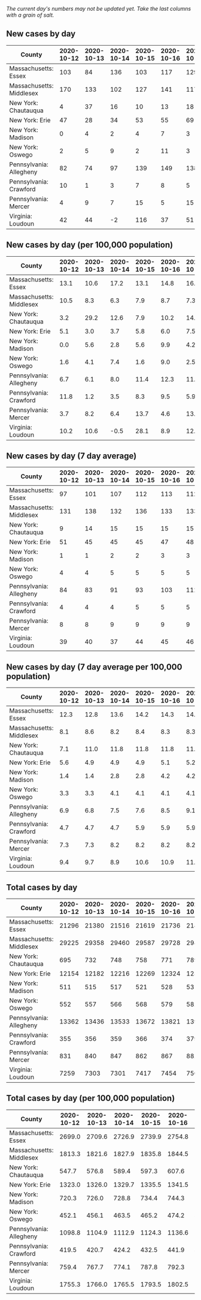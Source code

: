 _The current day's numbers may not be updated yet. Take the last columns with a grain of salt._
## New cases by day

| County | 2020-10-12 | 2020-10-13 | 2020-10-14 | 2020-10-15 | 2020-10-16 | 2020-10-17 | 2020-10-18 |
| --- | --- | --- | --- | --- | --- | --- | --- |
| Massachusetts: Essex | 103 | 84 | 136 | 103 | 117 | 129 |  |
| Massachusetts: Middlesex | 170 | 133 | 102 | 127 | 141 | 117 |  |
| New York: Chautauqua | 4 | 37 | 16 | 10 | 13 | 18 |  |
| New York: Erie | 47 | 28 | 34 | 53 | 55 | 69 |  |
| New York: Madison | 0 | 4 | 2 | 4 | 7 | 3 |  |
| New York: Oswego | 2 | 5 | 9 | 2 | 11 | 3 |  |
| Pennsylvania: Allegheny | 82 | 74 | 97 | 139 | 149 | 138 |  |
| Pennsylvania: Crawford | 10 | 1 | 3 | 7 | 8 | 5 |  |
| Pennsylvania: Mercer | 4 | 9 | 7 | 15 | 5 | 15 |  |
| Virginia: Loudoun | 42 | 44 | -2 | 116 | 37 | 51 |  |

## New cases by day (per 100,000 population)

| County | 2020-10-12 | 2020-10-13 | 2020-10-14 | 2020-10-15 | 2020-10-16 | 2020-10-17 | 2020-10-18 |
| --- | --- | --- | --- | --- | --- | --- | --- |
| Massachusetts: Essex | 13.1 | 10.6 | 17.2 | 13.1 | 14.8 | 16.3 |  |
| Massachusetts: Middlesex | 10.5 | 8.3 | 6.3 | 7.9 | 8.7 | 7.3 |  |
| New York: Chautauqua | 3.2 | 29.2 | 12.6 | 7.9 | 10.2 | 14.2 |  |
| New York: Erie | 5.1 | 3.0 | 3.7 | 5.8 | 6.0 | 7.5 |  |
| New York: Madison | 0.0 | 5.6 | 2.8 | 5.6 | 9.9 | 4.2 |  |
| New York: Oswego | 1.6 | 4.1 | 7.4 | 1.6 | 9.0 | 2.5 |  |
| Pennsylvania: Allegheny | 6.7 | 6.1 | 8.0 | 11.4 | 12.3 | 11.3 |  |
| Pennsylvania: Crawford | 11.8 | 1.2 | 3.5 | 8.3 | 9.5 | 5.9 |  |
| Pennsylvania: Mercer | 3.7 | 8.2 | 6.4 | 13.7 | 4.6 | 13.7 |  |
| Virginia: Loudoun | 10.2 | 10.6 | -0.5 | 28.1 | 8.9 | 12.3 |  |

## New cases by day (7 day average)

| County | 2020-10-12 | 2020-10-13 | 2020-10-14 | 2020-10-15 | 2020-10-16 | 2020-10-17 | 2020-10-18 |
| --- | --- | --- | --- | --- | --- | --- | --- |
| Massachusetts: Essex | 97 | 101 | 107 | 112 | 113 | 112 |  |
| Massachusetts: Middlesex | 131 | 138 | 132 | 136 | 133 | 133 |  |
| New York: Chautauqua | 9 | 14 | 15 | 15 | 15 | 15 |  |
| New York: Erie | 51 | 45 | 45 | 45 | 47 | 48 |  |
| New York: Madison | 1 | 1 | 2 | 2 | 3 | 3 |  |
| New York: Oswego | 4 | 4 | 5 | 5 | 5 | 5 |  |
| Pennsylvania: Allegheny | 84 | 83 | 91 | 93 | 103 | 111 |  |
| Pennsylvania: Crawford | 4 | 4 | 4 | 5 | 5 | 5 |  |
| Pennsylvania: Mercer | 8 | 8 | 9 | 9 | 9 | 9 |  |
| Virginia: Loudoun | 39 | 40 | 37 | 44 | 45 | 46 |  |

## New cases by day (7 day average per 100,000 population)

| County | 2020-10-12 | 2020-10-13 | 2020-10-14 | 2020-10-15 | 2020-10-16 | 2020-10-17 | 2020-10-18 |
| --- | --- | --- | --- | --- | --- | --- | --- |
| Massachusetts: Essex | 12.3 | 12.8 | 13.6 | 14.2 | 14.3 | 14.2 |  |
| Massachusetts: Middlesex | 8.1 | 8.6 | 8.2 | 8.4 | 8.3 | 8.3 |  |
| New York: Chautauqua | 7.1 | 11.0 | 11.8 | 11.8 | 11.8 | 11.8 |  |
| New York: Erie | 5.6 | 4.9 | 4.9 | 4.9 | 5.1 | 5.2 |  |
| New York: Madison | 1.4 | 1.4 | 2.8 | 2.8 | 4.2 | 4.2 |  |
| New York: Oswego | 3.3 | 3.3 | 4.1 | 4.1 | 4.1 | 4.1 |  |
| Pennsylvania: Allegheny | 6.9 | 6.8 | 7.5 | 7.6 | 8.5 | 9.1 |  |
| Pennsylvania: Crawford | 4.7 | 4.7 | 4.7 | 5.9 | 5.9 | 5.9 |  |
| Pennsylvania: Mercer | 7.3 | 7.3 | 8.2 | 8.2 | 8.2 | 8.2 |  |
| Virginia: Loudoun | 9.4 | 9.7 | 8.9 | 10.6 | 10.9 | 11.1 |  |

## Total cases by day

| County | 2020-10-12 | 2020-10-13 | 2020-10-14 | 2020-10-15 | 2020-10-16 | 2020-10-17 | 2020-10-18 |
| --- | --- | --- | --- | --- | --- | --- | --- |
| Massachusetts: Essex | 21296 | 21380 | 21516 | 21619 | 21736 | 21865 |  |
| Massachusetts: Middlesex | 29225 | 29358 | 29460 | 29587 | 29728 | 29845 |  |
| New York: Chautauqua | 695 | 732 | 748 | 758 | 771 | 789 |  |
| New York: Erie | 12154 | 12182 | 12216 | 12269 | 12324 | 12393 |  |
| New York: Madison | 511 | 515 | 517 | 521 | 528 | 531 |  |
| New York: Oswego | 552 | 557 | 566 | 568 | 579 | 582 |  |
| Pennsylvania: Allegheny | 13362 | 13436 | 13533 | 13672 | 13821 | 13959 |  |
| Pennsylvania: Crawford | 355 | 356 | 359 | 366 | 374 | 379 |  |
| Pennsylvania: Mercer | 831 | 840 | 847 | 862 | 867 | 882 |  |
| Virginia: Loudoun | 7259 | 7303 | 7301 | 7417 | 7454 | 7505 |  |

## Total cases by day (per 100,000 population)

| County | 2020-10-12 | 2020-10-13 | 2020-10-14 | 2020-10-15 | 2020-10-16 | 2020-10-17 | 2020-10-18 |
| --- | --- | --- | --- | --- | --- | --- | --- |
| Massachusetts: Essex | 2699.0 | 2709.6 | 2726.9 | 2739.9 | 2754.8 | 2771.1 |  |
| Massachusetts: Middlesex | 1813.3 | 1821.6 | 1827.9 | 1835.8 | 1844.5 | 1851.8 |  |
| New York: Chautauqua | 547.7 | 576.8 | 589.4 | 597.3 | 607.6 | 621.7 |  |
| New York: Erie | 1323.0 | 1326.0 | 1329.7 | 1335.5 | 1341.5 | 1349.0 |  |
| New York: Madison | 720.3 | 726.0 | 728.8 | 734.4 | 744.3 | 748.5 |  |
| New York: Oswego | 452.1 | 456.1 | 463.5 | 465.2 | 474.2 | 476.6 |  |
| Pennsylvania: Allegheny | 1098.8 | 1104.9 | 1112.9 | 1124.3 | 1136.6 | 1147.9 |  |
| Pennsylvania: Crawford | 419.5 | 420.7 | 424.2 | 432.5 | 441.9 | 447.8 |  |
| Pennsylvania: Mercer | 759.4 | 767.7 | 774.1 | 787.8 | 792.3 | 806.0 |  |
| Virginia: Loudoun | 1755.3 | 1766.0 | 1765.5 | 1793.5 | 1802.5 | 1814.8 |  |
